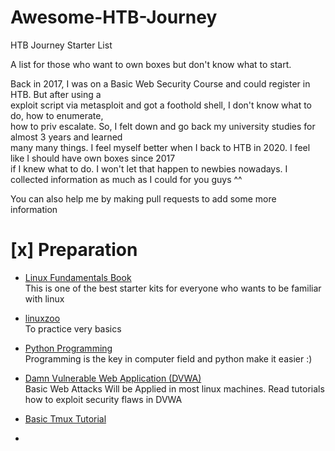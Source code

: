# Awesome-HTB-Journey
HTB Journey Starter List <br/>

A list for those who want to own boxes but don't know what to start. <br/>

Back in 2017, I was on a Basic Web Security Course and could register in HTB. But after using a<br/>
exploit script via metasploit and got a foothold shell, I don't know what to do, how to enumerate, <br/>
how to priv escalate. So, I felt down and go back my university studies for almost 3 years and learned <br/>
many many things. I feel myself better when I back to HTB in 2020. I feel like I should have own boxes since 2017 <br/> if I knew what to do. I won't let that 
happen to newbies nowadays. I collected information as much as I could for you guys ^^

You can also help me by making pull requests to add some more information

[x] Preparation
===============

* [Linux Fundamentals Book](https://www.google.com/url?sa=t&rct=j&q=&esrc=s&source=web&cd=1&cad=rja&uact=8&ved=2ahUKEwie1PuhlJDnAhXZZSsKHQfLBioQFjAAegQIBhAB&url=http%3A%2F%2Flinux-training.be%2Flinuxfun.pdf&usg=AOvVaw1x8_hp3Va5GA-f7IGeY4vv) <br/>
        This is one of the best starter kits for everyone who wants to be familiar with linux

* [linuxzoo](https://linuxzoo.net/) <br/>
        To practice very basics
 
* [Python Programming](https://www.tutorialspoint.com/python/index.htm) <br/>
        Programming is the key in computer field and python make it easier :)
* [Damn Vulnerable Web Application (DVWA)](http://www.dvwa.co.uk/) <br/>
        Basic Web Attacks Will be Applied in most linux machines. Read tutorials how to exploit security flaws in DVWA

* [Basic Tmux Tutorial](https://www.google.com/url?sa=t&rct=j&q=&esrc=s&source=web&cd=1&cad=rja&uact=8&ved=2ahUKEwjV0vykk5DnAhWfgUsFHWMXDmAQyCkwAHoECAsQBA&url=https%3A%2F%2Fwww.youtube.com%2Fwatch%3Fv%3DLqehvpe_djs&usg=AOvVaw2loDz-oLBjGTTkISmE5d6G)
- 



<script src="https://www.hackthebox.eu/badge/4314"></script>

